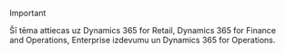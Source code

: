 > [!IMPORTANT]
> Šī tēma attiecas uz Dynamics 365 for Retail, Dynamics 365 for Finance and Operations, Enterprise izdevumu un Dynamics 365 for Operations.
